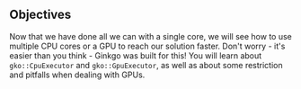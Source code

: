 Objectives
----------

Now that we have done all we can with a single core, we will see how to use multiple CPU cores or a GPU to reach our solution faster. Don't worry - it's easier than you think - Ginkgo was built for this! You will learn about `gko::CpuExecutor` and `gko::GpuExecutor`, as well as about some restriction and pitfalls when dealing with GPUs.